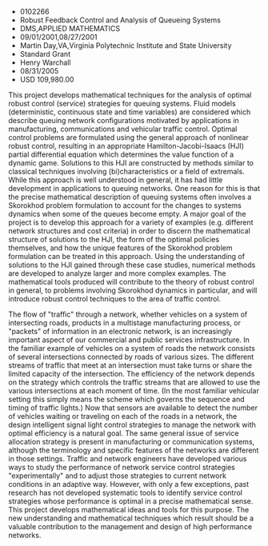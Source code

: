 
* 0102266
* Robust Feedback Control and Analysis of Queueing Systems
* DMS,APPLIED MATHEMATICS
* 09/01/2001,08/27/2001
* Martin Day,VA,Virginia Polytechnic Institute and State University
* Standard Grant
* Henry Warchall
* 08/31/2005
* USD 109,980.00

This project develops mathematical techniques for the analysis of optimal robust
control (service) strategies for queuing systems. Fluid models (deterministic,
continuous state and time variables) are considered which describe queuing
network configurations motivated by applications in manufacturing,
communications and vehicular traffic control. Optimal control problems are
formulated using the general approach of nonlinear robust control, resulting in
an appropriate Hamilton-Jacobi-Isaacs (HJI) partial differential equation which
determines the value function of a dynamic game. Solutions to this HJI are
constructed by methods similar to classical techniques involving
(bi)characteristics or a field of extremals. While this approach is well
understood in general, it has had little development in applications to queuing
networks. One reason for this is that the precise mathematical description of
queuing systems often involves a Skorokhod problem formulation to account for
the changes to systems dynamics when some of the queues become empty. A major
goal of the project is to develop this approach for a variety of examples (e.g.
different network structures and cost criteria) in order to discern the
mathematical structure of solutions to the HJI, the form of the optimal policies
themselves, and how the unique features of the Skorokhod problem formulation can
be treated in this approach. Using the understanding of solutions to the HJI
gained through these case studies, numerical methods are developed to analyze
larger and more complex examples. The mathematical tools produced will
contribute to the theory of robust control in general, to problems involving
Skorokhod dynamics in particular, and will introduce robust control techniques
to the area of traffic control.

The flow of "traffic" through a network, whether vehicles on a system of
intersecting roads, products in a multistage manufacturing process, or "packets"
of information in an electronic network, is an increasingly important aspect of
our commercial and public services infrastructure. In the familiar example of
vehicles on a system of roads the network consists of several intersections
connected by roads of various sizes. The different streams of traffic that meet
at an intersection must take turns or share the limited capacity of the
intersection. The efficiency of the network depends on the strategy which
controls the traffic streams that are allowed to use the various intersections
at each moment of time. (In the most familiar vehicular setting this simply
means the scheme which governs the sequence and timing of traffic lights.) Now
that sensors are available to detect the number of vehicles waiting or traveling
on each of the roads in a network, the design intelligent signal light control
strategies to manage the network with optimal efficiency is a natural goal. The
same general issue of service allocation strategy is present in manufacturing or
communication systems, although the terminology and specific features of the
networks are different in those settings. Traffic and network engineers have
developed various ways to study the performance of network service control
strategies "experimentally" and to adjust those strategies to current network
conditions in an adaptive way. However, with only a few exceptions, past
research has not developed systematic tools to identify service control
strategies whose performance is optimal in a precise mathematical sense. This
project develops mathematical ideas and tools for this purpose. The new
understanding and mathematical techniques which result should be a valuable
contribution to the management and design of high performance networks.
